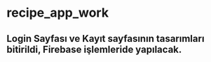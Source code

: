 # recipe_app_work

 ## Login Sayfası ve Kayıt sayfasının tasarımları bitirildi, Firebase işlemleride yapılacak.

